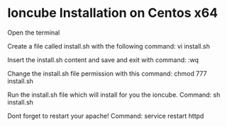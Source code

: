# Ioncube Installation on Centos x64

Open the terminal

Create a file called install.sh with the following command:
    vi install.sh

Insert the install.sh content and save and exit with command:
    :wq

Change the install.sh file permission with this command:
    chmod 777 install.sh

Run the install.sh file which will install for you the ioncube.
Command:
    sh install.sh

Dont forget to restart your apache!
Command:
    service restart httpd